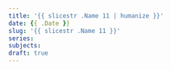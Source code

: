 ```yaml
---
title: '{{ slicestr .Name 11 | humanize }}'
date: {{ .Date }}
slug: '{{ slicestr .Name 11 }}'
series:
subjects:
draft: true
---
```

